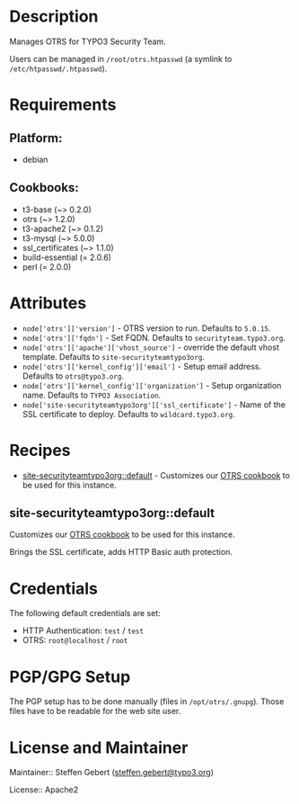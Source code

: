 # Description

Manages OTRS for TYPO3 Security Team.

Users can be managed in `/root/otrs.htpasswd` (a symlink to `/etc/htpasswd/.htpasswd`).

# Requirements

## Platform:

* debian

## Cookbooks:

* t3-base (~> 0.2.0)
* otrs (~> 1.2.0)
* t3-apache2 (~> 0.1.2)
* t3-mysql (~> 5.0.0)
* ssl_certificates (~> 1.1.0)
* build-essential (= 2.0.6)
* perl (= 2.0.0)

# Attributes

* `node['otrs']['version']` - OTRS version to run. Defaults to `5.0.15`.
* `node['otrs']['fqdn']` - Set FQDN. Defaults to `securityteam.typo3.org`.
* `node['otrs']['apache']['vhost_source']` - override the default vhost template. Defaults to `site-securityteamtypo3org`.
* `node['otrs']['kernel_config']['email']` - Setup email address. Defaults to `otrs@typo3.org`.
* `node['otrs']['kernel_config']['organization']` - Setup organization name. Defaults to `TYPO3 Association`.
* `node['site-securityteamtypo3org']['ssl_certificate']` - Name of the SSL certificate to deploy. Defaults to `wildcard.typo3.org`.

# Recipes

* [site-securityteamtypo3org::default](#site-securityteamtypo3orgdefault) - Customizes our [OTRS cookbook](https://github.com/TYPO3-cookbooks/otrs) to be used for this instance.

## site-securityteamtypo3org::default

Customizes our [OTRS cookbook](https://github.com/TYPO3-cookbooks/otrs) to be used for this instance.

Brings the SSL certificate, adds HTTP Basic auth protection.

# Credentials

The following default credentials are set:

* HTTP Authentication: `test` / `test`
* OTRS: `root@localhost` / `root`

# PGP/GPG Setup

The PGP setup has to be done manually (files in `/opt/otrs/.gnupg`). Those files have to be readable for the web site user.

# License and Maintainer

Maintainer:: Steffen Gebert (<steffen.gebert@typo3.org>)

License:: Apache2
